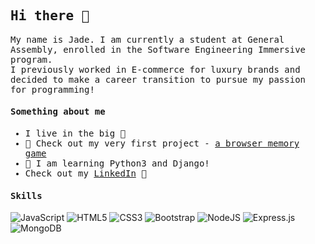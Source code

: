 <h2><samp>Hi there 👋</samp></h1>


<p><samp>My name is Jade. 
I am currently a student at General Assembly, enrolled in the Software Engineering Immersive program. <br>
I previously worked in E-commerce for luxury brands and decided to make a career transition to pursue my passion for programming!
</samp></p>
<h4><samp>Something about me</samp></h4>
<p>
    <ul><samp>
        <li>I live in the big 🍎</li>
        <li>🐶 Check out my very first project - <a href="https://jadewang425.github.io/memory-game/">a browser memory game</a></li>
        <li>🌱 I am learning Python3 and Django!</li>
        <li>Check out my <a href="https://www.linkedin.com/in/jade-wang425/">LinkedIn</a> 💼</li>
    </samp></ul>
<h4><samp>Skills</samp></h4>

![JavaScript](https://img.shields.io/badge/javascript-%23323330.svg?style=for-the-badge&logo=javascript&logoColor=%23F7DF1E)
![HTML5](https://img.shields.io/badge/html5-%23E34F26.svg?style=for-the-badge&logo=html5&logoColor=white)
![CSS3](https://img.shields.io/badge/css3-%231572B6.svg?style=for-the-badge&logo=css3&logoColor=white)
![Bootstrap](https://img.shields.io/badge/bootstrap-%238511FA.svg?style=for-the-badge&logo=bootstrap&logoColor=white)
![NodeJS](https://img.shields.io/badge/node.js-6DA55F?style=for-the-badge&logo=node.js&logoColor=white)
![Express.js](https://img.shields.io/badge/express.js-%23404d59.svg?style=for-the-badge&logo=express&logoColor=%2361DAFB)
![MongoDB](https://img.shields.io/badge/MongoDB-%234ea94b.svg?style=for-the-badge&logo=mongodb&logoColor=white)
</p>

<!-- ![Python](https://img.shields.io/badge/python-3670A0?style=for-the-badge&logo=python&logoColor=ffdd54) -->
<!-- ![Django](https://img.shields.io/badge/django-%23092E20.svg?style=for-the-badge&logo=django&logoColor=white) -->

<!--
**jadewang425/jadewang425** is a ✨ _special_ ✨ repository because its `README.md` (this file) appears on your GitHub profile.

Here are some ideas to get you started:

- 🔭 I’m currently working on ...
- 🌱 I’m currently learning ...
- 👯 I’m looking to collaborate on ...
- 🤔 I’m looking for help with ...
- 💬 Ask me about ...
- 📫 How to reach me: ...
- 😄 Pronouns: ...
- ⚡ Fun fact: ...
-->
